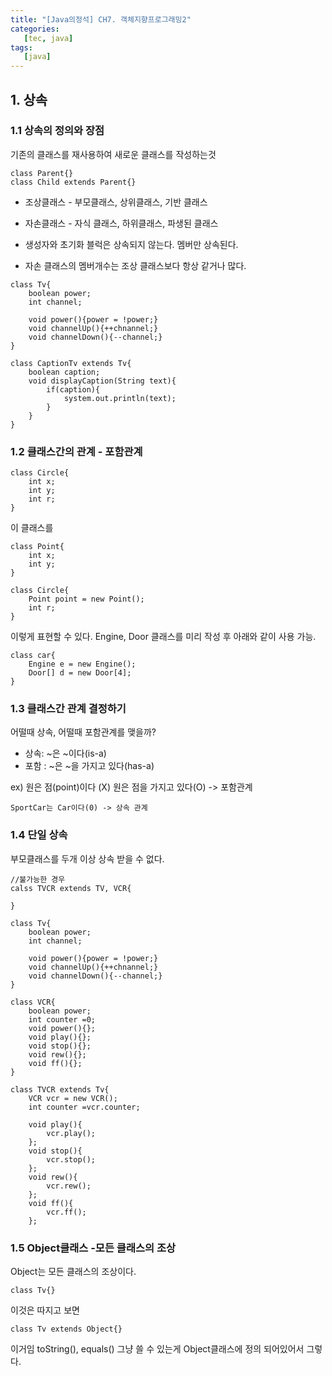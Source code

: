 ```yaml
---
title: "[Java의정석] CH7. 객체지향프로그래밍2"
categories:
   [tec, java]
tags:
   [java]
---
```


## 1. 상속
### 1.1 상속의 정의와 장점
기존의 클래스를 재사용하여 새로운 클래스를 작성하는것
``` 
class Parent{}
class Child extends Parent{}
```
- 조상클래스 -  부모클래스, 상위클래스, 기반 클래스
- 자손클래스 - 자식 클래스, 하위클래스, 파생된 클래스  


- 생성자와 초기화 블럭은 상속되지 않는다. 멤버만 상속된다.
- 자손 클래스의 멤버개수는 조상 클래스보다 항상 같거나 많다.  
``` 
class Tv{
    boolean power;
    int channel;
    
    void power(){power = !power;}
    void channelUp(){++chnannel;}
    void channelDown(){--channel;}
}

class CaptionTv extends Tv{
    boolean caption;
    void displayCaption(String text){
        if(caption){
            system.out.println(text);
        }
    }
}
```

### 1.2 클래스간의 관계 - 포함관계
```
class Circle{
    int x;
    int y;
    int r;
}
```
이 클래스를
``` 
class Point{
    int x; 
    int y;
}

class Circle{
    Point point = new Point();
    int r;
}
```
이렇게 표현할 수 있다.
Engine, Door 클래스를 미리 작성 후 아래와 같이 사용 가능.
``` 
class car{
    Engine e = new Engine();
    Door[] d = new Door[4];
}
```
### 1.3 클래스간 관계 결정하기
어떨때 상속, 어떨때 포함관계를 맺을까?  
- 상속: ~은 ~이다(is-a)
- 포함 : ~은 ~을 가지고 있다(has-a)  

ex) 원은 점(point)이다 (X)
    원은 점을 가지고 있다(O)  -> 포함관계
    
    SportCar는 Car이다(0) -> 상속 관계

### 1.4 단일 상속
부모클래스를 두개 이상 상속 받을 수 없다.
``` 
//불가능한 경우
calss TVCR extends TV, VCR{

}
```
``` 
class Tv{
    boolean power;
    int channel;
    
    void power(){power = !power;}
    void channelUp(){++chnannel;}
    void channelDown(){--channel;}
}

class VCR{
    boolean power;
    int counter =0;
    void power(){};
    void play(){};
    void stop(){};
    void rew(){};
    void ff(){};
}

class TVCR extends Tv{
    VCR vcr = new VCR();
    int counter =vcr.counter;
    
    void play(){
        vcr.play();
    };
    void stop(){
        vcr.stop();
    };
    void rew(){
        vcr.rew();
    };
    void ff(){
        vcr.ff();
    };
```

### 1.5 Object클래스 -모든 클래스의 조상
Object는 모든 클래스의 조상이다.
``` 
class Tv{}
```
이것은 따지고 보면
```
class Tv extends Object{}
```
이거임
toString(), equals() 그냥 쓸 수 있는게 Object클래스에 정의 되어있어서 그렇다.
